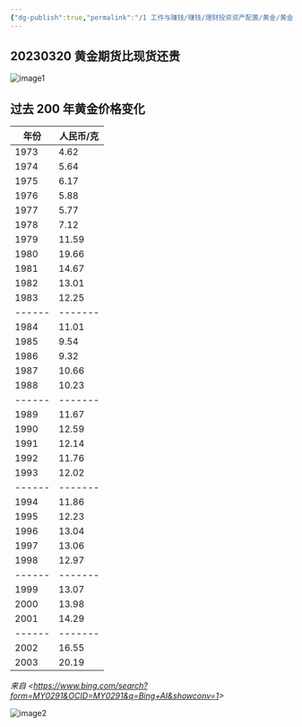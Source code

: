```yaml
---
{"dg-publish":true,"permalink":"/1 工作与赚钱/赚钱/理财投资资产配置/黄金/黄金价格变化/","title":"黄金价格变化"}
---
```



## 20230320 黄金期货比现货还贵
![image1](/img/user/resources/attachments/image1-35.png)
## 
## 过去 200 年黄金价格变化

| 年份 | 人民币/克 |
|------|-----------|
| 1973 | 4.62      |
| 1974 | 5.64      |
| 1975 | 6.17      |
| 1976 | 5.88      |
| 1977 | 5.77      |
| 1978 | 7.12      |
| 1979 | 11.59     |
| 1980 | 19.66     |
| 1981 | 14.67     |
| 1982 | 13.01     |
| 1983 | 12.25 |
|------|-------|
| 1984 | 11.01 |
| 1985 | 9.54  |
| 1986 | 9.32  |
| 1987 | 10.66 |
| 1988 | 10.23 |
|------|-------|
| 1989 | 11.67 |
| 1990 | 12.59 |
| 1991 | 12.14 |
| 1992 | 11.76 |
| 1993 | 12.02 |
|------|-------|
| 1994 | 11.86 |
| 1995 | 12.23 |
| 1996 | 13.04 |
| 1997 | 13.06 |
| 1998 | 12.97 |
|------|-------|
| 1999 | 13.07 |
| 2000 | 13.98 |
| 2001 | 14.29 |
|------|-------|
| 2002 | 16.55 |
| 2003 | 20.19 |

*来自 \<<https://www.bing.com/search?form=MY0291&OCID=MY0291&q=Bing+AI&showconv=1>\>*

![image2](/img/user/resources/attachments/image2-16.png)
